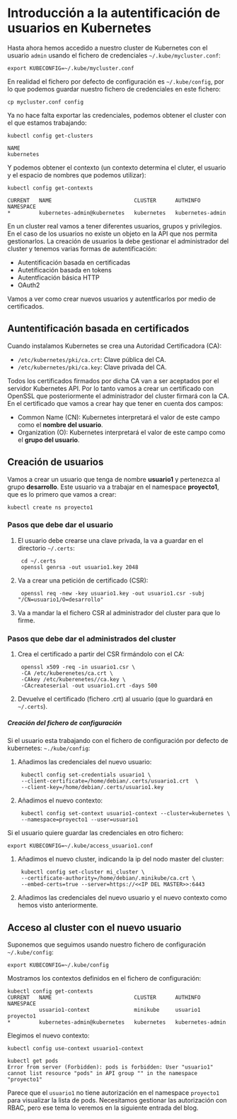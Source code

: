 # Introducción a la autentificación de usuarios en Kubernetes

Hasta ahora hemos accedido a nuestro cluster de Kubernetes con el usuario `admin` usando el fichero de credenciales `~/.kube/mycluster.conf`:

    export KUBECONFIG=~/.kube/mycluster.conf 

En realidad el fichero por defecto de configuración es `~/.kube/config`, por lo que podemos guardar nuestro fichero de credenciales en este fichero:

    cp mycluster.conf config

Ya no hace falta exportar las credenciales, podemos obtener el cluster con el que estamos trabajando:

    kubectl config get-clusters

    NAME
    kubernetes

Y podemos obtener el contexto (un contexto determina el cluter, el usuario y el espacio de nombres que podemos utilizar):

    kubectl config get-contexts
    
    CURRENT   NAME                          CLUSTER      AUTHINFO           NAMESPACE
    *         kubernetes-admin@kubernetes   kubernetes   kubernetes-admin   

En un cluster real vamos a tener diferentes usuarios, grupos y privilegios. En el caso de los usuarios no existe un objeto en la API que nos permita gestionarlos. La creación de usuarios la debe gestionar el administrador del cluster y tenemos varias formas de autentificación: 

* Autentificación basada en certificadas
* Autetificación basada en tokens
* Autentficación básica HTTP
* OAuth2

Vamos a ver como crear nuevos usuarios y autentficarlos por medio de certificados.

## Auntentificación basada en certificados

Cuando instalamos Kubernetes se crea una Autoridad Certificadora (CA):

* `/etc/kubernetes/pki/ca.crt`: Clave pública del CA.
* `/etc/kubernetes/pki/ca.key`: Clave privada del CA.

Todos los certificados firmados por dicha CA van a ser aceptados por el servidor Kubernetes API. Por lo tanto vamos a crear un certificado con OpenSSL que posteriormente el administrador del cluster firmará con la CA. En el certificado que vamos a crear hay que tener en cuenta dos campos:

* Common Name (CN): Kubernetes interpretará el valor de este campo como el **nombre del usuario**.
* Organization (O): Kubernetes interpretará el valor de este campo como el **grupo del usuario**.

## Creación de usuarios

Vamos a crear un usuario que tenga de nombre **usuario1** y pertenezca al grupo **desarrollo**. Este usuario va a trabajar en el namespace **proyecto1**, que es lo primero que vamos a crear:

    kubectl create ns proyecto1

### Pasos que debe dar el usuario

1. El usuario debe crearse una clave privada, la va a guardar en el directorio `~/.certs`:

        cd ~/.certs
        openssl genrsa -out usuario1.key 2048

2. Va a crear una petición de certificado (CSR):

        openssl req -new -key usuario1.key -out usuario1.csr -subj "/CN=usuario1/O=desarrollo"

3. Va a mandar la el fichero CSR al administrador del cluster para que lo firme.

### Pasos que debe dar el administrados del cluster

1. Crea el certificado a partir del CSR firmándolo con el CA:

        openssl x509 -req -in usuario1.csr \
        -CA /etc/kuberenetes/ca.crt \
        -CAkey /etc/kuberenetes//ca.key \
        -CAcreateserial -out usuario1.crt -days 500

2. Devuelve el certificado (fichero .crt) al usuario (que lo guardará en `~/.certs`).

##### Creación del fichero de configuración

Si el usuario esta trabajando con el fichero de configuración por defecto de kubernetes: `~./kube/config`:

1. Añadimos las credenciales del nuevo usuario:

        kubectl config set-credentials usuario1 \
        --client-certificate=/home/debian/.certs/usuario1.crt  \
        --client-key=/home/debian/.certs/usuario1.key        

2. Añadimos el nuevo contexto:

        kubectl config set-context usuario1-context --cluster=kubernetes \
        --namespace=proyecto1 --user=usuario1

Si el usuario quiere guardar las credenciales en otro fichero:
    
    export KUBECONFIG=~/.kube/access_usuario1.conf 

1. Añadimos el nuevo cluster, indicando la ip del nodo master del cluster:

        kubectl config set-cluster mi_cluster \
        --certificate-authority=/home/debian/.minikube/ca.crt \
        --embed-certs=true --server=https://<<IP DEL MASTER>>:6443

2. Añadimos las credenciales del nuevo usuario y el nuevo contexto como hemos visto anteriormente.

## Acceso al cluster con el nuevo usuario

Suponemos que seguimos usando nuestro fichero de configuración `~/.kube/config`:

    export KUBECONFIG=~/.kube/config

Mostramos los contextos definidos en el fichero de configuración:

    kubectl config get-contexts
    CURRENT   NAME                          CLUSTER      AUTHINFO         NAMESPACE
              usuario1-context              minikube     usuario1         proyecto1
    *         kubernetes-admin@kubernetes   kubernetes   kubernetes-admin   

Elegimos el nuevo contexto:

    kubectl config use-context usuario1-context

    kubectl get pods
    Error from server (Forbidden): pods is forbidden: User "usuario1" cannot list resource "pods" in API group "" in the namespace "proyecto1"

Parece que el `usuario1` no tiene autorización en el namespace `proyecto1` para visualizar la lista de pods. Necesitamos gestionar las autorización con RBAC, pero ese tema lo veremos en la siguiente entrada del blog.

